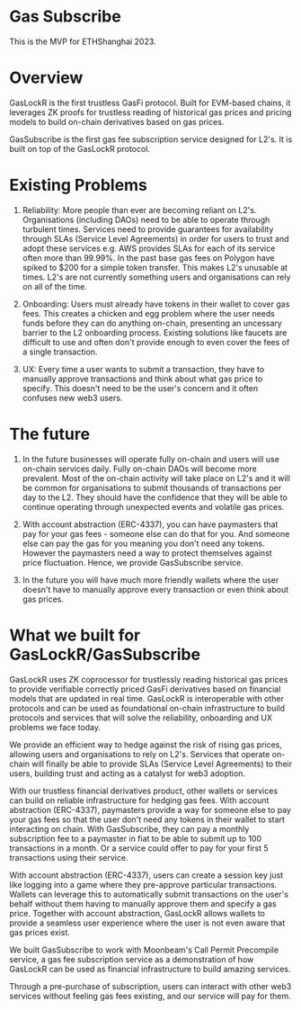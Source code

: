 # Gas Subscribe

This is the MVP for ETHShanghai 2023.

# Overview

GasLockR is the first trustless GasFi protocol. Built for EVM-based chains, it leverages ZK proofs for trustless reading of historical gas prices and pricing models to build on-chain derivatives based on gas prices.

GasSubscribe is the first gas fee subscription service designed for L2's. It is built on top of the GasLockR protocol.

# Existing Problems

1. Reliability: More people than ever are becoming reliant on L2's. Organisations (including DAOs) need to be able to operate through turbulent times. Services need to provide guarantees for availability through SLAs (Service Level Agreements) in order for users to trust and adopt these services e.g. AWS provides SLAs for each of its service often more than 99.99%. In the past base gas fees on Polygon have spiked to $200 for a simple token transfer. This makes L2's unusable at times. L2's are not currently something users and organisations can rely on all of the time.

2. Onboarding: Users must already have tokens in their wallet to cover gas fees. This creates a chicken and egg problem where the user needs funds before they can do anything on-chain, presenting an uncessary barrier to the L2 onboarding process. Existing solutions like faucets are difficult to use and often don't provide enough to even cover the fees of a single transaction.

3. UX: Every time a user wants to submit a transaction, they have to manually approve transactions and think about what gas price to specify. This doesn't need to be the user's concern and it often confuses new web3 users.

# The future

1. In the future businesses will operate fully on-chain and users will use on-chain services daily. Fully on-chain DAOs will become more prevalent. Most of the on-chain activity will take place on L2's and it will be common for organisations to submit thousands of transactions per day to the L2. They should have the confidence that they will be able to continue operating through unexpected events and volatile gas prices.

2. With account abstraction (ERC-4337), you can have paymasters that pay for your gas fees - someone else can do that for you. And someone else can pay the gas for you meaning you don't need any tokens. However the paymasters need a way to protect themselves against price fluctuation. Hence, we provide GasSubscribe service.

3. In the future you will have much more friendly wallets where the user doesn't have to manually approve every transaction or even think about gas prices.

# What we built for GasLockR/GasSubscribe

GasLockR uses ZK coprocessor for trustlessly reading historical gas prices to provide verifiable correctly priced GasFi derivatives based on financial models that are updated in real time. GasLockR is interoperable with other protocols and can be used as foundational on-chain infrastructure to build protocols and services that will solve the reliability, onboarding and UX problems we face today.

We provide an efficient way to hedge against the risk of rising gas prices, allowing users and organisations to rely on L2's. Services that operate on-chain will finally be able to provide SLAs (Service Level Agreements) to their users, building trust and acting as a catalyst for web3 adoption.

With our trustless financial derivatives product, other wallets or services can build on reliable infrastructure for hedging gas fees. With account abstraction (ERC-4337), paymasters provide a way for someone else to pay your gas fees so that the user don't need any tokens in their wallet to start interacting on chain. With GasSubscribe, they can pay a monthly subscription fee to a paymaster in fiat to be able to submit up to 100 transactions in a month. Or a service could offer to pay for your first 5 transactions using their service.

With account abstraction (ERC-4337), users can create a session key just like logging into a game where they pre-approve particular transactions. Wallets can leverage this to automatically submit transactions on the user's behalf without them having to manually approve them and specify a gas price. Together with account abstraction, GasLockR allows wallets to provide a seamless user experience where the user is not even aware that gas prices exist.

We built GasSubscribe to work with Moonbeam's Call Permit Precompile service, a gas fee subscription service as a demonstration of how GasLockR can be used as financial infrastructure to build amazing services.

Through a pre-purchase of subscription, users can interact with other web3 services without feeling gas fees existing, and our service will pay for them.
